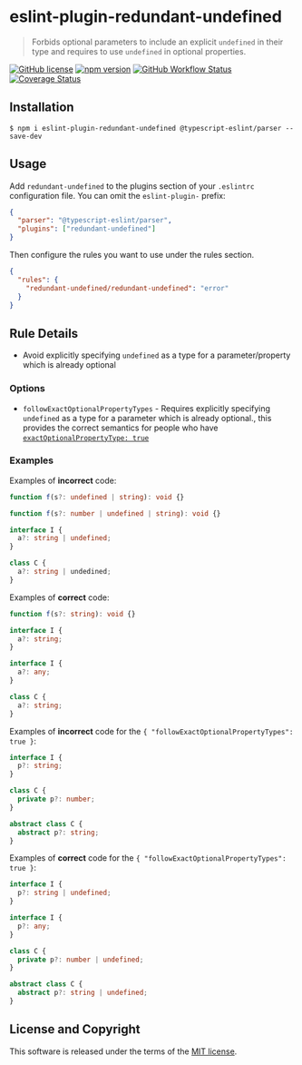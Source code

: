 # eslint-plugin-redundant-undefined

> Forbids optional parameters to include an explicit `undefined` in their type and requires to use `undefined` in optional properties.

[![GitHub license](https://img.shields.io/badge/license-MIT-blue.svg?style=flat-square)](https://github.com/a-tarasyuk/eslint-plugin-redundant-undefined/blob/master/LICENSE) [![npm version](https://img.shields.io/npm/v/eslint-plugin-redundant-undefined.svg?style=flat-square)](https://www.npmjs.com/package/eslint-plugin-redundant-undefined) [![GitHub Workflow Status](https://img.shields.io/github/workflow/status/a-tarasyuk/eslint-plugin-redundant-undefined/main?style=flat-square)](https://github.com/a-tarasyuk/eslint-plugin-redundant-undefined/actions) [![Coverage Status](https://img.shields.io/coveralls/github/a-tarasyuk/eslint-plugin-redundant-undefined?style=flat-square)](https://coveralls.io/github/a-tarasyuk/eslint-plugin-redundant-undefined?branch=main)

## Installation

```
$ npm i eslint-plugin-redundant-undefined @typescript-eslint/parser --save-dev
```

## Usage

Add `redundant-undefined` to the plugins section of your `.eslintrc` configuration file. You can omit the `eslint-plugin-` prefix:

```json
{
  "parser": "@typescript-eslint/parser",
  "plugins": ["redundant-undefined"]
}
```

Then configure the rules you want to use under the rules section.

```json
{
  "rules": {
    "redundant-undefined/redundant-undefined": "error"
  }
}
```

## Rule Details

- Avoid explicitly specifying `undefined` as a type for a parameter/property which is already optional

### Options

- `followExactOptionalPropertyTypes` - Requires explicitly specifying `undefined` as a type for a parameter which is already optional., this provides the correct semantics for people who have [`exactOptionalPropertyType: true`](https://www.typescriptlang.org/tsconfig/#exactOptionalPropertyTypes)

### Examples

Examples of **incorrect** code:

```ts
function f(s?: undefined | string): void {}

function f(s?: number | undefined | string): void {}

interface I {
  a?: string | undefined;
}

class C {
  a?: string | undedined;
}
```

Examples of **correct** code:

```ts
function f(s?: string): void {}

interface I {
  a?: string;
}

interface I {
  a?: any;
}

class C {
  a?: string;
}
```

Examples of **incorrect** code for the `{ "followExactOptionalPropertyTypes": true }`:

```ts
interface I {
  p?: string;
}

class C {
  private p?: number;
}

abstract class C {
  abstract p?: string;
}
```

Examples of **correct** code for the `{ "followExactOptionalPropertyTypes": true }`:

```ts
interface I {
  p?: string | undefined;
}

interface I {
  p?: any;
}

class C {
  private p?: number | undefined;
}

abstract class C {
  abstract p?: string | undefined;
}
```

## License and Copyright

This software is released under the terms of the [MIT license](https://github.com/a-tarasyuk/redundant-undefined/blob/master/LICENSE.md).
